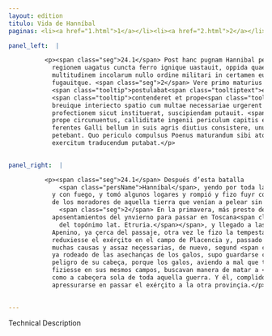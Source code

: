 ```yaml
---
layout: edition
titulo: Vida de Hanníbal
paginas: <li><a href="1.html">1</a></li><li><a href="2.html">2</a></li><li><a href="3.html">3</a></li><li><a href="4.html">4</a></li><li><a href="5.html">5</a></li><li><a href="6.html">6</a></li><li><a href="7.html">7</a></li><li><a href="8.html">8</a></li><li><a href="9.html">9</a></li><li><a href="10.html">10</a></li><li><a href="11.html">11</a></li><li><a href="12.html">12</a></li><li><a href="13.html">13</a></li><li><a href="14.html">14</a></li><li><a href="15.html">15</a></li><li><a href="16.html">16</a></li><li><a href="17.html">17</a></li><li><a href="18.html">18</a></li><li><a href="19.html">19</a></li><li><a href="20.html">20</a></li><li><a href="21.html">21</a></li><li><a href="22.html">22</a></li><li><a href="23.html">23</a></li><li><a href="24.html">24</a></li><li><a href="25.html">25</a></li><li><a href="26.html">26</a></li><li><a href="27.html">27</a></li><li><a href="28.html">28</a></li><li><a href="29.html">29</a></li><li><a href="30.html">30</a></li><li><a href="31.html">31</a></li><li><a href="32.html">32</a></li><li><a href="33.html">33</a></li><li><a href="34.html">34</a></li><li><a href="35.html">35</a></li><li><a href="36.html">36</a></li><li><a href="37.html">37</a></li><li><a href="38.html">38</a></li><li><a href="39.html">39</a></li><li><a href="40.html">40</a></li><li><a href="41.html">41</a></li><li><a href="42.html">42</a></li><li><a href="43.html">43</a></li><li><a href="44.html">44</a></li><li><a href="45.html">45</a></li><li><a href="46.html">46</a></li><li><a href="47.html">47</a></li><li><a href="48.html">48</a></li><li><a href="49.html">49</a></li><li><a href="50.html">50</a></li><li><a href="51.html">51</a></li><li><a href="52.html">52</a></li><li><a href="53.html">53</a></li><li><a href="54.html">54</a></li><li><a href="55.html">55</a></li><li><a href="56.html">56</a></li><li><a href="57.html">57</a></li><li><a href="58.html">58</a></li><li><a href="59.html">59</a></li><li><a href="60.html">60</a></li><li><a href="61.html">61</a></li><li><a href="62.html">62</a></li><li><a href="63.html">63</a></li><li><a href="64.html">64</a></li><li><a href="65.html">65</a></li><li><a href="66.html">66</a></li><li><a href="67.html">67</a></li><li><a href="68.html">68</a></li><li><a href="69.html">69</a></li><li><a href="70.html">70</a></li><li><a href="71.html">71</a></li><li><a href="72.html">72</a></li><li><a href="73.html">73</a></li><li><a href="74.html">74</a></li><li><a href="75.html">75</a></li><li><a href="76.html">76</a></li><li><a href="77.html">77</a></li><li><a href="78.html">78</a></li><li><a href="79.html">79</a></li><li><a href="80.html">80</a></li><li><a href="81.html">81</a></li><li><a href="82.html">82</a></li><li><a href="83.html">83</a></li><li><a href="84.html">84</a></li><li><a href="85.html">85</a></li><li><a href="86.html">86</a></li><li><a href="87.html">87</a></li><li><a href="88.html">88</a></li><li><a href="89.html">89</a></li><li><a href="90.html">90</a></li><li><a href="91.html">91</a></li><li><a href="92.html">92</a></li><li><a href="93.html">93</a></li><li><a href="94.html">94</a></li><li><a href="95.html">95</a></li><li><a href="96.html">96</a></li>

panel_left:  |

          <p><span class="seg">24.1</span> Post hanc pugnam Hannibal per omnem
            regionem uagatus cuncta ferro ignique uastauit, oppida quaedam caepit ac ingentem
            multitudinem incolarum nullo ordine militari in certamen euntem parua manu fudit
            fugauitque. <span class="seg">2</span> Vere primo maturius quam <span class="tooltip">tempus<span class="tooltiptext"><span class="om"><i>om. </i>tempus</span> <span class="siglas">P</span> </span></span>
            <span class="tooltip">postulabat<span class="tooltiptext">expostulabat <span class="siglas">M</span> </span></span> ex hybernis mouens cum in <span class="tooltip">Hetruriam<span class="tooltiptext">Etruriam <span class="siglas">F M P S U W r</span> Eutruriam <span class="siglas">G s</span> </span></span>
            <span class="tooltip">contenderet et prope<span class="tooltiptext">contenderet: prope <span class="siglas">U</span> contenderet prope <span class="siglas">F M N P R S W</span> </span></span> Apoenini iuga saeua tempestate repulsus exercitum in agrum Placentinum reduxit,
            breuique interiecto spatio cum multae necessariae urgerent causae rursus eandem
            profectionem sicut instituerat, suscipiendam putauit. <span class="seg">3</span> Nam Gallorum insidiis
            prope circunuentus, calliditate ingenii periculum capitis euitauerat. Aegre enim
            ferentes Galli bellum in suis agris diutius consistere, unum Hannibalem caput belli
            petebant. Quo periculo compulsus Poenus maturandum sibi atque in aliam prouinciam omnem
            exercitum traducendum putabat.</p>
        

panel_right:  |

          <p><span class="seg">24.1</span> Después d’esta batalla
              <span class="persName">Hanníbal</span>, yendo por toda la comarca, pudo talarlo todo con fierro
            y con fuego, y tomó algunos logares y rompió y fizo fuyr con poca gente gran muchedumbre
            de los moradores de aquella tierra que venían a pelear sin algund orden militar.
              <span class="seg">2</span> En la primavera, más presto de lo qu’el tiempo demandava, movió de los
            aposentamientos del ynvierno para passar en Toscana<span class="nota"><sup>10</sup><span class="texto_nota">Toscana: substitución
              del topónimo lat. Etruria.</span></span>, y llegado a las cumbres del
            Apenino, ya çerca del passaje, otra vez le fizo la tempestad <a href="../public/images/1491/170r.png" target="new"><img class="facs" src="{site.url}/Vitae/public/images/facs_icon.jpg"/></a>[170r,a] tan fiera, que, repelido dende
            reduxiesse el exérçito en el campo de Placencia y, passado breve espaçio, costriñido de
            muchas causas y assaz neçessarias, de nuevo, segund <span class="tooltip">que<span class="tooltiptext">qua  </span></span> antes instituyera, pensó tornar a seguir su passaje. <span class="seg">3</span> Ca poco menos
            ya rodeado de las asechanças de los galos, supo guardarse con cauteloso ingenio del
            peligro de su cabeça, porque los galos, aviendo a mal que tan luengamente la guerra se
            fiziesse en sus mesmos campos, buscavan manera de matar a <span class="persName">Hanníbal</span>,
            como a cabeçera sola de toda aquella guerra. Y él, complido d’este peligro, pensava
            apressurarse en passar el exérçito a la otra provinçia.</p>
        

---
```


Technical Description 